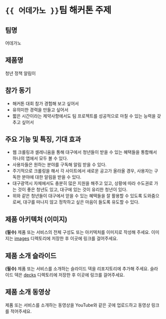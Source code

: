 # `{{ 어데가노 }}`팀 해커톤 주제

## 팀명
어데가노

## 제품명

청년 정책 알림이

## 참가 동기

 * 해커톤 대회 참가 경험해 보고 싶어서
 * 유의미한 경력을 만들고 싶어서
 * 짧은 시간이라는 제약사항에서도 팀 프로젝트를 성공적으로 마칠 수 있는 능력을 갖추고 싶어서


## 주요 기능 및 특징, 기대 효과

 -  웹 크롤링과 셀레니움을 통해 대구에서 청년들이 받을 수 있는 혜택들을 통합해서 하나의 앱에서 모두 볼 수 있다.
 -  사용자들은 원하는 분야를 구독해 알림 받을 수 있다.
 -  주기적으로 크롤링을 해서 각 사이트에서 새로운 공고가 올라올 경우, 사용자는 구독한 분야에 대한 알림을 받을 수 있다.
 -  대구광역시 자체에서도 충분히 많은 지원을 해주고 있고, 상황에 따라 수도권로 가는 것이 좋은 청년도 있고, 대구에 있는 것이 유리한 청년이 있다.
 -  위와 같은 청년들이 대구에서 얻을 수 있는 혜택들을 잘 활용할 수 있도록 도와줌으로써, 대구를 떠나지 않고 정착하고 싶은 마음이 들도록 유도할 수 있다.

## 제품 아키텍처 (이미지)

**(필수)** 제품 또는 서비스의 전체 구성도 또는 아키텍처를 이미지로 작성해 주세요. 이미지는 [images](./images) 디렉토리에 저장한 후 이곳에 링크를 걸어주세요.

## 제품 소개 슬라이드

**(필수)** 제품 또는 서비스를 소개하는 슬라이드 덱을 리포지토리에 추가해 주세요. 슬라이드 덱은 [decks](./decks) 디렉토리에 저장한 후 이곳에 링크를 걸어주세요.

## 제품 소개 동영상

제품 또는 서비스를 소개하는 동영상을 YouTube와 같은 곳에 업로드하고 동영상 링크를 적어주세요.
